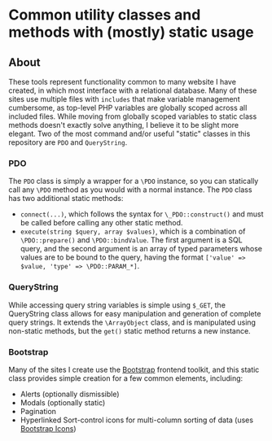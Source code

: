 # Common utility classes and methods with (mostly) static usage

## About
These tools represent functionality common to many website I have created, in which most interface with a relational database.
Many of these sites use multiple files with `includes` that make variable management cumbersome, as top-level PHP variables are globally scoped across all included files.
While moving from globally scoped variables to static class methods doesn't exactly solve anything, I believe it to be slight more elegant.
Two of the most command and/or useful "static" classes in this repository are `PDO` and `QueryString`.

### PDO
The `PDO` class is simply a wrapper for a `\PDO` instance, so you can statically call any `\PDO` method as you would with a normal instance.
The `PDO` class has two additional static methods:
* `connect(...)`, which follows the syntax for `\_PDO::construct()` and must be called before calling any other static method.
* `execute(string $query, array $values)`, which is a combination of `\PDO::prepare()` and `\PDO::bindValue`.  The first argument is a SQL query, and the second argument is an array of typed parameters whose values are to be bound to the query, having the format `['value' => $value, 'type' => \PDO::PARAM_*]`.

### QueryString
While accessing query string variables is simple using `$_GET`, the QueryString class allows for easy manipulation and generation of complete query strings.
It extends the `\ArrayObject` class, and is manipulated using non-static methods, but the `get()` static method returns a new instance.

### Bootstrap
Many of the sites I create use the [Bootstrap](https://getbootstrap.com/) frontend toolkit, and this static class provides simple creation for a few common elements, including:
* Alerts (optionally dismissible)
* Modals (optionally static)
* Pagination
* Hyperlinked Sort-control icons for multi-column sorting of data (uses [Bootstrap Icons](https://icons.getbootstrap.com/))

